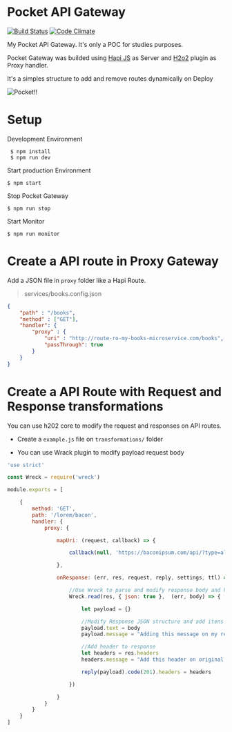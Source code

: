 # Pocket API Gateway

[![Build Status](https://travis-ci.org/msfidelis/pocket-gateway.svg?branch=master)](http://travis-ci.org/msfidelis/boreal)
[![Code Climate](https://codeclimate.com/github/msfidelis/pocket-gateway/badges/gpa.svg)](https://codeclimate.com/github/msfidelis/pocket-gateway)

My Pocket API Gateway. It's only a POC for studies purposes.

Pocket Gateway was builded using [Hapi JS](https://hapijs.com/) as Server and [H2o2](https://github.com/hapijs/h2o2) plugin as Proxy handler. 

It's a simples structure to add and remove routes dynamically on Deploy

![Pocket!!](https://i2.wp.com/trickybabaji.com/wp-content/uploads/2017/03/unnamed.png?resize=300%2C300)

# Setup

Development Environment 

```
 $ npm install
 $ npm run dev
```

Start production Environment 

```
$ npm start
```

Stop Pocket Gateway

```
$ npm run stop
```

Start Monitor 

```
$ npm run monitor
```

# Create a API route in Proxy Gateway 

Add a JSON file in `proxy` folder like a Hapi Route.

> services/books.config.json

```json
{
    "path" : "/books",
    "method" : ["GET"],
    "handler": {
        "proxy" : {
            "uri" : "http://route-ro-my-books-microservice.com/books",
            "passThrough": true
        }
    }
}
```


# Create a API Route with Request and Response transformations

You can use h202 core to modify the request and responses on API routes. 

* Create a `example.js` file on `transformations/` folder

* You can use Wrack plugin to modify payload request body

```javascript
'use strict'

const Wreck = require('wreck')

module.exports = [

    {
        method: 'GET',
        path: '/lorem/bacon',
        handler: {
            proxy: {

                mapUri: (request, callback) => {

                    callback(null, 'https://baconipsum.com/api/?type=all-meat&paras=1&start-with-lorem=1')

                },

                onResponse: (err, res, request, reply, settings, ttl) => {

                    //Use Wreck to parse and modify response body and headers
                    Wreck.read(res, { json: true },  (err, body) => {

                        let payload = {}

                        //Modify Response JSON structure and add itens
                        payload.text = body
                        payload.message = "Adding this message on my response transformation :)"

                        //Add header to response
                        let headers = res.headers
                        headers.message = "Add this header on original response to test"

                        reply(payload).code(201).headers = headers

                    })

                }
            }
        }
    }
]
```
